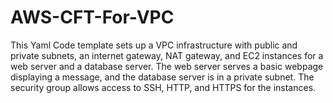 # AWS-CFT-For-VPC
This Yaml Code template sets up a VPC infrastructure with public and private subnets, an internet gateway, NAT gateway, and EC2 instances for a web server and a database server. The web server serves a basic webpage displaying a message, and the database server is in a private subnet. The security group allows access to SSH, HTTP, and HTTPS for the instances.
